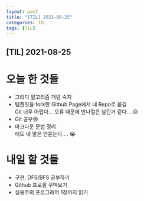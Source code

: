 ```yaml
---
layout: post
title: "[TIL] 2021-08-25"
categories: TIL
tags: [TIL]
---
```

## [TIL] 2021-08-25<br>

# 오늘 한 것들
- 그리디 알고리즘 개념 숙지
- 템플릿을 fork한 Github Page에서 내 Repo로 옮김<br>
  Git 너무 어렵다... 오류 때문에 반나절은 날린거 같다....😢
- Git 공부😢
- 마크다운 문법 정리<br>
  애도 내 말은 안듣는다.... 😭
# 내일 할 것들
- 구현, DFS/BFS 공부하기
- Github 프로필 꾸며보기
- 실용주의 프로그래머 1장까지 읽기

